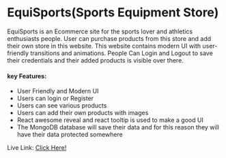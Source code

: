 # EquiSports(Sports Equipment Store)

EquiSports is an Ecommerce site for the sports lover and athletics enthusiasts people. User can purchase products from this store and add their own store in this website. This website contains modern UI with user-friendly transitions and animations. People Can Login and Logout to save their credentials and their added products is visible over there.

#### key Features:

- User Friendly and Modern UI
- Users can login or Register
- Users can see various products
- Users can add their own products with images
- React awesome reveal and react tooltip is used to make a good UI
- The MongoDB database will save their data and for this reason they will have their data protected somewhere

Live Link: [Click Here!](https://equisports-15df5.web.app)
